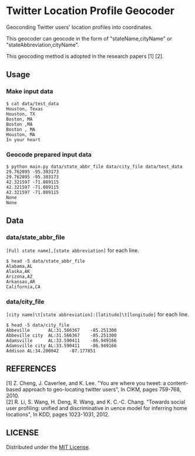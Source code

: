 Twitter Location Profile Geocoder
======================
Geoconding Twitter users' location profiles into coordinates.  

This geocoder can geocode in the form of "stateName,cityName" or "stateAbbreviation,cityName".  

This geocoding method is adopted in the research papers [1] [2].

Usage
------
### Make input data ###
    $ cat data/test_data
    Houston, Texas
    Houston, TX
    Boston, MA
    Boston ,MA
    Boston , MA
    Houston, MA
    In your heart

### Geocode prepared input data ###
    $ python main.py data/state_abbr_file data/city_file data/test_data
    29.762895 -95.383173
    29.762895 -95.383173
    42.321597 -71.089115
    42.321597 -71.089115
    42.321597 -71.089115
    None
    None

Data
------
### data/state_abbr_file ###
``[Full state name],[state abbreviation]`` for each line.

    $ head -5 data/state_abbr_file
    Alabama,AL
    Alaska,AK
    Arizona,AZ
    Arkansas,AR
    California,CA

### data/city_file ###
``[city name]\t[state abbreviation]:[latitude]\t[longitude]`` for each line.

    $ head -5 data/city_file
    Abbeville       AL:31.566367    -85.251300
    Abbeville city  AL:31.566367    -85.251300
    Adamsville      AL:33.590411    -86.949166
    Adamsville city AL:33.590411    -86.949166
    Addison AL:34.200042    -87.177851

REFERENCES
----------
[1] Z. Cheng, J. Caverlee, and K. Lee. "You are where you tweet: a content-based approach to geo-locating twitter users", In CIKM, pages 759-768, 2010.  
[2] R. Li, S. Wang, H. Deng, R. Wang, and K. C.-C. Chang. "Towards social user profiling: unified and discriminative in uence model for inferring home locations", In KDD, pages 1023-1031, 2012.

LICENSE
-------
Distributed under the [MIT License][mit].
 
[MIT]: http://www.opensource.org/licenses/mit-license.php
